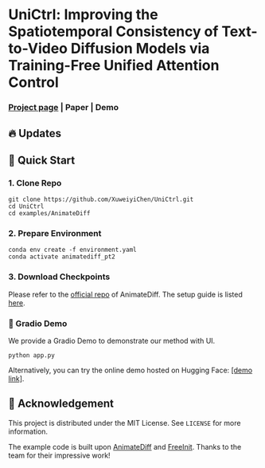 # UniCtrl: Improving the Spatiotemporal Consistency of Text-to-Video Diffusion Models via Training-Free Unified Attention Control

### [Project page](https://unified-attention-control.github.io/) | Paper | Demo

## 🔥 Updates

## 🔨 Quick Start

### 1. Clone Repo

```
git clone https://github.com/XuweiyiChen/UniCtrl.git
cd UniCtrl
cd examples/AnimateDiff
```

### 2. Prepare Environment

```
conda env create -f environment.yaml
conda activate animatediff_pt2
```

### 3. Download Checkpoints

Please refer to the [official repo](https://github.com/guoyww/AnimateDiff) of AnimateDiff. The setup guide is listed [here](https://github.com/guoyww/AnimateDiff/blob/main/__assets__/docs/animatediff.md).

### 🤗 Gradio Demo

We provide a Gradio Demo to demonstrate our method with UI.

```
python app.py
```
Alternatively, you can try the online demo hosted on Hugging Face: [[demo link]](https://huggingface.co/).

## :white_heart: Acknowledgement

This project is distributed under the MIT License. See `LICENSE` for more information.

The example code is built upon [AnimateDiff](https://github.com/guoyww/AnimateDiff) and [FreeInit](https://github.com/TianxingWu/FreeInit). Thanks to the team for their impressive work!
